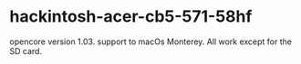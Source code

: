 # hackintosh-acer-cb5-571-58hf
opencore version 1.03.
support to macOs Monterey.
All work except for the SD card.
